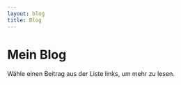 ```yaml
---
layout: blog
title: Blog
---
```

# Mein Blog
Wähle einen Beitrag aus der Liste links, um mehr zu lesen.